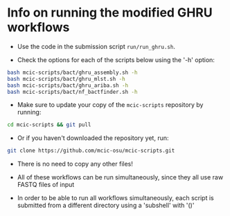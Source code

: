 # Info on running the modified GHRU workflows

- Use the code in the submission script `run/run_ghru.sh`.

- Check the options for each of the scripts below using the '-h' option:

```bash
bash mcic-scripts/bact/ghru_assembly.sh -h
bash mcic-scripts/bact/ghru_mlst.sh -h
bash mcic-scripts/bact/ghru_ariba.sh -h
bash mcic-scripts/bact/nf_bactfinder.sh -h
```

- Make sure to update your copy of the `mcic-scripts` repository by running:

```bash
cd mcic-scripts && git pull
```

- Or if you haven't downloaded the repository yet, run:

```bash
git clone https://github.com/mcic-osu/mcic-scripts.git
```

- There is no need to copy any other files!

- All of these workflows can be run simultaneously, since they all use raw FASTQ files of input

- In order to be able to run all workflows simultaneously, 
  each script is submitted from a different directory using a 'subshell' with '()'
